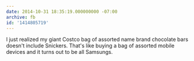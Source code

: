```yaml
---
date: 2014-10-31 18:35:19.000000000 -07:00
archive: fb
id: '1414805719'
---
```


I just realized my giant Costco bag of assorted name brand chocolate bars doesn't include Snickers. That's like buying a bag of assorted mobile devices and it turns out to be all Samsungs.
